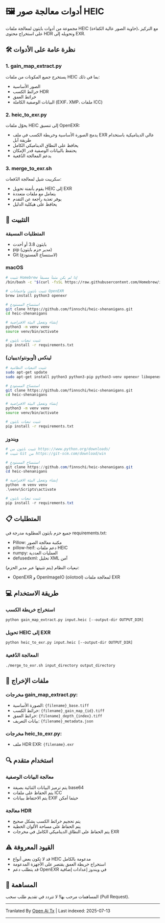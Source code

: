# 🖼️ أدوات معالجة صور HEIC

مجموعة من أدوات بايثون لمعالجة ملفات HEIC (حاوية الصور عالية الكفاءة)، مع التركيز على استخراج محتوى HDR وتحويله إلى EXR.

## 🛠️ نظرة عامة على الأدوات

### 1. gain_map_extract.py
يستخرج جميع المكونات من ملفات HEIC بما في ذلك:
- الصور الأساسية
- خرائط الكسب HDR
- خرائط العمق
- البيانات الوصفية الكاملة (EXIF، XMP، ملفات ICC)

### 2. heic_to_exr.py
يحوّل ملفات HEIC إلى تنسيق OpenEXR:
- يدمج الصورة الأساسية وخريطة الكسب في ملف EXR عالي الديناميكية باستخدام طريقة آبل
- يحافظ على النطاق الديناميكي الكامل
- يحتفظ بالبيانات الوصفية قدر الإمكان
- يدعم المعالجة الدُفعية
### 3. merge_to_exr.sh
سكريبت شيل لمعالجة الدُفعات:
- يقوم بأتمتة تحويل HEIC إلى EXR
- يتعامل مع ملفات متعددة
- يوفر تغذية راجعة عن التقدم
- يحافظ على هيكلية الدليل

## 🔧 التثبيت

### المتطلبات المسبقة
- بايثون 3.8 أو أحدث
- pip (مدير حزم بايثون)
- Git (لاستنساخ المستودع)

### macOS
```bash
# تثبيت Homebrew إذا لم يكن مثبتاً مسبقاً
/bin/bash -c "$(curl -fsSL https://raw.githubusercontent.com/Homebrew/install/HEAD/install.sh)"

# تثبيت بايثون واعتمادات OpenEXR
brew install python3 openexr

# استنساخ المستودع
git clone https://github.com/finnschi/heic-shenanigans.git
cd heic-shenanigans

# إنشاء وتفعيل البيئة الافتراضية
python3 -m venv venv
source venv/bin/activate

# تثبيت تبعيات بايثون
pip install -r requirements.txt
```

### لينكس (أوبونتو/ديبيان)
```bash
# تثبيت التبعيات النظامية
sudo apt-get update
sudo apt-get install python3 python3-pip python3-venv openexr libopenexr-dev

# استنساخ المستودع
git clone https://github.com/finnschi/heic-shenanigans.git
cd heic-shenanigans

# إنشاء وتفعيل البيئة الافتراضية
python3 -m venv venv
source venv/bin/activate

# تثبيت تبعيات بايثون
pip install -r requirements.txt
```

### ويندوز
```powershell
# تثبيت بايثون من https://www.python.org/downloads/
# تثبيت Git من https://git-scm.com/download/win

# استنساخ المستودع
git clone https://github.com/finnschi/heic-shenanigans.git
cd heic-shenanigans

# إنشاء وتفعيل البيئة الافتراضية
python -m venv venv
.\venv\Scripts\activate

# تثبيت تبعيات بايثون
pip install -r requirements.txt
```

## 📋 المتطلبات
جميع حزم بايثون المطلوبة مدرجة في requirements.txt:
- Pillow: مكتبة معالجة الصور
- pillow-heif: دعم ملفات HEIC
- numpy: العمليات العددية
- defusedxml: تحليل XML آمن

تبعيات النظام (يتم تثبيتها عبر مدير الحزم):
- OpenEXR و OpenImageIO (oiiotool) لمعالجة ملفات EXR

## 💻 طريقة الاستخدام
### استخراج خريطة الكسب
```bash
python gain_map_extract.py input.heic [--output-dir OUTPUT_DIR]
```

### تحويل HEIC إلى EXR
```bash
python heic_to_exr.py input.heic [--output-dir OUTPUT_DIR]
```

### المعالجة الدُفعية
```bash
./merge_to_exr.sh input_directory output_directory
```

## 📁 ملفات الإخراج

### مخرجات gain_map_extract.py:
- الصورة الأساسية: `{filename}_base.tiff`
- خرائط الكسب: `{filename}_gain_map_{id}.tiff`
- خرائط العمق: `{filename}_depth_{index}.tiff`
- بيانات التعريف: `{filename}_metadata.json`

### مخرجات heic_to_exr.py:
- ملف HDR EXR: `{filename}.exr`

## 🔍 استخدام متقدم

### معالجة البيانات الوصفية
- يتم ترميز البيانات الثنائية بصيغة base64
- يتم الحفاظ على ملفات ICC
- يتم الاحتفاظ ببيانات EXIF حيثما أمكن

### معالجة HDR
- يتم تحجيم خرائط الكسب بشكل صحيح
- يتم الحفاظ على مساحة الألوان الخطية
- يتم الحفاظ على النطاق الديناميكي الكامل في مخرجات EXR

## ⚠️ القيود المعروفة
- قد لا تكون بعض أنواع HEIC مدعومة بالكامل
- استخراج خريطة العمق يقتصر على الأجهزة المدعومة
- قد يتطلب دعم OpenEXR في ويندوز إعدادات إضافية
## 🤝 المساهمة
المساهمات مرحب بها! لا تتردد في تقديم طلب سحب (Pull Request).


---

Tranlated By [Open Ai Tx](https://github.com/OpenAiTx/OpenAiTx) | Last indexed: 2025-07-13

---